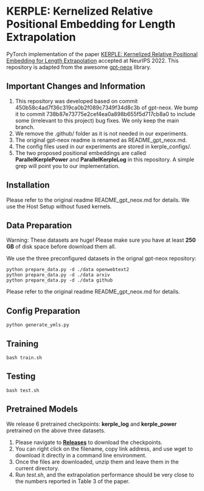 # KERPLE: Kernelized Relative Positional Embedding for Length Extrapolation

PyTorch implementation of the paper [KERPLE: Kernelized Relative Positional Embedding for Length Extrapolation](https://arxiv.org/abs/2205.09921) accepted at NeurIPS 2022. This repository is adapted from the awesome [gpt-neox](https://github.com/EleutherAI/gpt-neox) library.

## Important Changes and Information
1. This repository was developed based on commit 450b58c4ad7f36c319ca0b2f089c7349f34d8c3b of gpt-neox. We bump it to commit 738b87e73775e2cef4ea0a898b655f5d717cb8a0 to include some (irrelevant to this project) bug fixes. We only keep the main branch.
2. We remove the .github/ folder as it is not needed in our experiments.
3. The original gpt-neox readme is renamed as README_gpt_neox.md.
4. The config files used in our experiments are stored in kerple_configs/.
5. The two proposed positional embeddings are called **ParallelKerplePower** and **ParallelKerpleLog** in this repository. A simple grep will point you to our implementation.

## Installation
Please refer to the original readme README_gpt_neox.md for details. We use the Host Setup without fused kernels.

## Data Preparation
Warning: These datasets are huge! Please make sure you have at least **250 GB** of disk space before download them all.

We use the three preconfigured datasets in the orignal gpt-neox repository:
```
python prepare_data.py -d ./data openwebtext2
python prepare_data.py -d ./data arxiv
python prepare_data.py -d ./data github
```
Please refer to the original readme README_gpt_neox.md for details.

## Config Preparation
```
python generate_ymls.py
```

## Training
```
bash train.sh
```

## Testing
```
bash test.sh
```

## Pretrained Models
We release 6 pretrained checkpoints: **kerple_log** and **kerple_power** pretrained on the above three datasets.

1. Please navigate to [**Releases**](https://github.com/chijames/KERPLE/releases) to download the checkpoints.
2. You can right click on the filename, copy link address, and use wget to download it directly in a command line environment.
3. Once the files are downloaded, unzip them and leave them in the current directory.
4. Run *test.sh*, and the extrapolation performance should be very close to the numbers reported in Table 3 of the paper.
